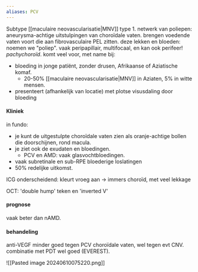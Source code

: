 ```yaml
---
aliases: PCV
---
```

Subtype [[maculaire neovascularisatie|MNV]] type 1.
netwerk van poliepen: aneurysma-achtige uitstulpingen van choroïdale vaten. 
brengen voedende vaten voort die aan fibrovasculaire PEL zitten.
deze lekken en bloeden: noemen we "poliep".
vaak peripapillair, multifocaal, en kan ook perifeer!
*pachychoroïd*.
komt veel voor, met name bij:
- bloeding in jonge patiënt, zonder drusen, Afrikaanse of Aziatische komaf.
	- 20-50% [[maculaire neovascularisatie|MNV]] in Aziaten, 5% in witte mensen.
- presenteert (afhankelijk van locatie) met plotse visusdaling door bloeding
#### Kliniek
in fundo:
- je kunt de uitgestulpte choroïdale vaten zien als oranje-achtige bollen die doorschijnen, rond macula.
- je ziet ook de exudaten en bloedingen.
	- PCV en AMD: vaak glasvochtbloedingen.
- vaak subretinale en sub-RPE bloederige loslatingen
- 50% redelijke uitkomst.

ICG onderscheidend: kleurt vroeg aan -> immers choroïd, met veel lekkage

OCT: 'double hump' teken en 'inverted V'

#### prognose
vaak beter dan nAMD.
#### behandeling
anti-VEGF minder goed tegen PCV choroïdale vaten, wel tegen evt CNV.
combinatie met PDT wel goed (EVEREST).

![[Pasted image 20240610075220.png]]
